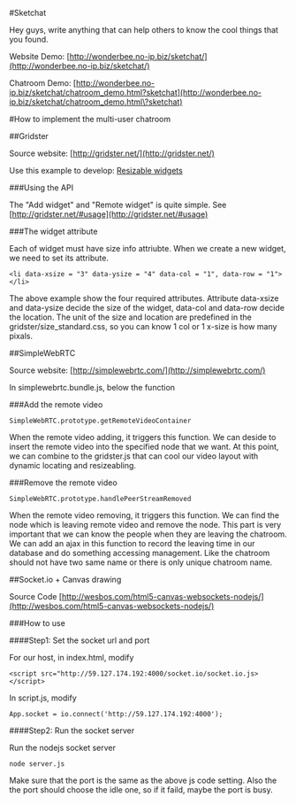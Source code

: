 #Sketchat

Hey guys, write anything that can help others to know the cool things that you found.

Website Demo: [http://wonderbee.no-ip.biz/sketchat/](http://wonderbee.no-ip.biz/sketchat/)

Chatroom Demo: [http://wonderbee.no-ip.biz/sketchat/chatroom_demo.html?sketchat](http://wonderbee.no-ip.biz/sketchat/chatroom_demo.html\?sketchat)

#How to implement the multi-user chatroom

##Gridster 

Source website: [http://gridster.net/](http://gridster.net/)

Use this example to develop: [Resizable widgets](http://gridster.net/demos/resize.html)

###Using the API

The "Add widget" and "Remote widget" is quite simple. See [http://gridster.net/#usage](http://gridster.net/#usage)

###The widget attribute

Each of widget must have size info attriubte. When we create a new widget, we need to set its attribute.

	<li data-xsize = "3" data-ysize = "4" data-col = "1", data-row = "1"></li>

The above example show the four required attributes. Attribute data-xsize and data-ysize decide the size of the widget, data-col and data-row decide the location. The unit of the size and location are predefined in the gridster/size_standard.css, so you can know 1 col or 1 x-size is how many pixals.

##SimpleWebRTC 

Source website: [http://simplewebrtc.com/](http://simplewebrtc.com/)

In simplewebrtc.bundle.js, below the function

###Add the remote video

    SimpleWebRTC.prototype.getRemoteVideoContainer

When the remote video adding, it triggers this function. We can deside to insert the remote video into the specified node that we want. At this point, we can combine to the gridster.js that can cool our video layout with dynamic locating and resizeabling.
      
###Remove the remote video

    SimpleWebRTC.prototype.handlePeerStreamRemoved

When the remote video removing, it triggers this function. We can find the node which is leaving remote video and remove the node. This part is very important that we can know the people when they are leaving the chatroom. We can add an ajax in this function to record the leaving time in our database and do something accessing management. Like the chatroom should not have two same name or there is only unique chatroom name.


##Socket.io + Canvas drawing 

Source Code [http://wesbos.com/html5-canvas-websockets-nodejs/](http://wesbos.com/html5-canvas-websockets-nodejs/)

###How to use

####Step1: Set the socket url and port

For our host, in index.html, modify

	<script src="http://59.127.174.192:4000/socket.io/socket.io.js></script>

In script.js, modify

	App.socket = io.connect('http://59.127.174.192:4000');

####Step2: Run the socket server

Run the nodejs socket server

	node server.js

Make sure that the port is the same as the above js code setting. Also the the port should choose the idle one, so if it faild, maybe the port is busy.




